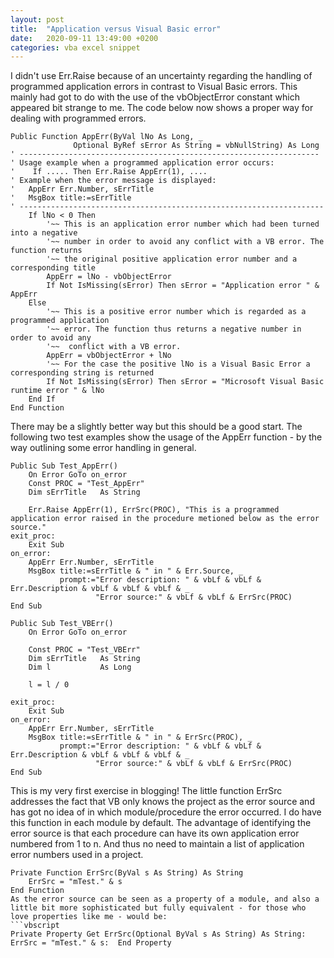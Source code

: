 ```yaml
---
layout: post
title:  "Application versus Visual Basic error"
date:   2020-09-11 13:49:00 +0200
categories: vba excel snippet
---
```

I didn't use Err.Raise because of an uncertainty regarding the handling of programmed application errors in contrast to Visual Basic errors. This mainly had got to do with the use of the vbObjectError constant which appeared bit strange to me. The code below now shows a proper way for dealing with programmed errors.
```vbscript
Public Function AppErr(ByVal lNo As Long, _
              Optional ByRef sError As String = vbNullString) As Long
' -------------------------------------------------------------------
' Usage example when a programmed application error occurs:
'    If ..... Then Err.Raise AppErr(1), ....
' Example when the error message is displayed:
'   AppErr Err.Number, sErrTitle
'   MsgBox title:=sErrTitle
' --------------------------------------------------------------------
    If lNo < 0 Then
        '~~ This is an application error number which had been turned into a negative
        '~~ number in order to avoid any conflict with a VB error. The function returns
        '~~ the original positive application error number and a corresponding title
        AppErr = lNo - vbObjectError
        If Not IsMissing(sError) Then sError = "Application error " & AppErr
    Else
        '~~ This is a positive error number which is regarded as a programmed application
        '~~ error. The function thus returns a negative number in order to avoid any
        '~~  conflict with a VB error.
        AppErr = vbObjectError + lNo
        '~~ For the case the positive lNo is a Visual Basic Error a corresponding string is returned 
        If Not IsMissing(sError) Then sError = "Microsoft Visual Basic runtime error " & lNo
    End If
End Function
```
There may be a slightly better way but this should be a good start. The following two test examples show the usage of the AppErr function - by the way outlining some error handling in general.
```vbscript
Public Sub Test_AppErr()
    On Error GoTo on_error
    Const PROC = "Test_AppErr"
    Dim sErrTitle   As String
    
    Err.Raise AppErr(1), ErrSrc(PROC), "This is a programmed application error raised in the procedure metioned below as the error source."
exit_proc:
    Exit Sub
on_error:
    AppErr Err.Number, sErrTitle
    MsgBox title:=sErrTitle & " in " & Err.Source, _
           prompt:="Error description: " & vbLf & vbLf & Err.Description & vbLf & vbLf & vbLf & _
                   "Error source:" & vbLf & vbLf & ErrSrc(PROC)
End Sub

Public Sub Test_VBErr()
    On Error GoTo on_error
    
    Const PROC = "Test_VBErr"
    Dim sErrTitle   As String
    Dim l           As Long
    
    l = l / 0
    
exit_proc:
    Exit Sub
on_error:
    AppErr Err.Number, sErrTitle
    MsgBox title:=sErrTitle & " in " & ErrSrc(PROC), _
           prompt:="Error description: " & vbLf & vbLf & Err.Description & vbLf & vbLf & vbLf & _
                   "Error source:" & vbLf & vbLf & ErrSrc(PROC)
End Sub
```
This is my very first exercise in blogging!
The little function ErrSrc addresses the fact that VB only knows the project as the error source and has got no idea of in which module/procedure the error occurred. I do have this function in each module by default.
The advantage of identifying the error source is that each procedure can have its own application error numbered from 1 to n. And thus no need to maintain a list of application error numbers used in a project. 
```vbscript
Private Function ErrSrc(ByVal s As String) As String
    ErrSrc = "mTest." & s
End Function
As the error source can be seen as a property of a module, and also a little bit more sophisticated but fully equivalent - for those who love properties like me - would be:
```vbscript
Private Property Get ErrSrc(Optional ByVal s As String) As String:  ErrSrc = "mTest." & s:  End Property
```


